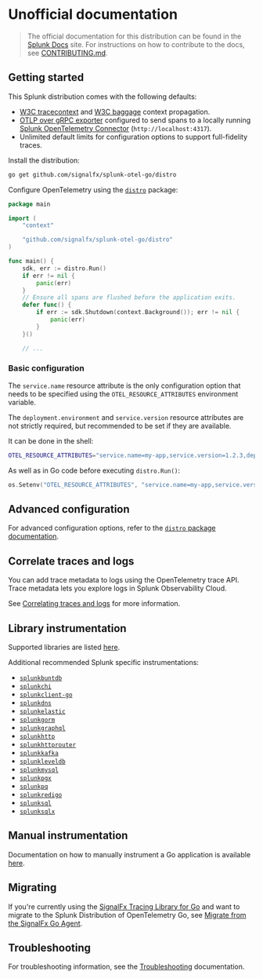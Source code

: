 # Unofficial documentation

> The official documentation for this distribution can be found in the
> [Splunk Docs](https://docs.splunk.com/Observability/gdi/get-data-in/application/go/get-started.html)
> site.
> For instructions on how to contribute to the docs, see
> [CONTRIBUTING.md](../CONTRIBUTING.md#documentation).

## Getting started

This Splunk distribution comes with the following defaults:

- [W3C tracecontext](https://www.w3.org/TR/trace-context/) and
  [W3C baggage](https://www.w3.org/TR/baggage/) context propagation.
- [OTLP over gRPC
  exporter](https://pkg.go.dev/go.opentelemetry.io/otel/exporters/otlp/otlptrace/otlptracehttp)
  configured to send spans to a locally running [Splunk OpenTelemetry
  Connector](https://github.com/signalfx/splunk-otel-collector)
  (`http://localhost:4317`).
- Unlimited default limits for configuration options to
  support full-fidelity traces.

Install the distribution:

```sh
go get github.com/signalfx/splunk-otel-go/distro
```

Configure OpenTelemetry using the [`distro`](../distro) package:

```go
package main

import (
	"context"

	"github.com/signalfx/splunk-otel-go/distro"
)

func main() {
	sdk, err := distro.Run()
	if err != nil {
		panic(err)
	}
	// Ensure all spans are flushed before the application exits.
	defer func() {
		if err := sdk.Shutdown(context.Background()); err != nil {
			panic(err)
		}
	}()

	// ...
```

### Basic configuration

The `service.name` resource attribute is the only configuration option that
needs to be specified using the `OTEL_RESOURCE_ATTRIBUTES` environment variable.

The `deployment.environment` and `service.version` resource attributes are not
strictly required, but recommended to be set if they are available.

It can be done in the shell:

```sh
OTEL_RESOURCE_ATTRIBUTES="service.name=my-app,service.version=1.2.3,deployment.environment=production"
```

As well as in Go code before executing `distro.Run()`:

```go
os.Setenv("OTEL_RESOURCE_ATTRIBUTES", "service.name=my-app,service.version=1.2.3,deployment.environment=development")
```

## Advanced configuration

For advanced configuration options,
refer to the [`distro` package documentation](../distro/README.md#Configuration).

## Correlate traces and logs

You can add trace metadata to logs using the OpenTelemetry trace API. Trace
metadata lets you explore logs in Splunk Observability Cloud.

See [Correlating traces and logs](./correlating-traces-and-logs.md) for more
information.

## Library instrumentation

Supported libraries are listed
[here](https://github.com/open-telemetry/opentelemetry-go-contrib/tree/master/instrumentation).

Additional recommended Splunk specific instrumentations:

- [`splunkbuntdb`](../instrumentation/github.com/tidwall/buntdb/splunkbuntdb)
- [`splunkchi`](../instrumentation/github.com/go-chi/chi/splunkchi)
- [`splunkclient-go`](../instrumentation/k8s.io/client-go/splunkclient-go)
- [`splunkdns`](../instrumentation/github.com/miekg/dns/splunkdns)
- [`splunkelastic`](../instrumentation/gopkg.in/olivere/elastic/splunkelastic)
- [`splunkgorm`](../instrumentation/github.com/jinzhu/gorm/splunkgorm)
- [`splunkgraphql`](../instrumentation/github.com/graph-gophers/graphql-go/splunkgraphql)
- [`splunkhttp`](../instrumentation/net/http/splunkhttp)
- [`splunkhttprouter`](../instrumentation/github.com/julienschmidt/httprouter/splunkhttprouter)
- [`splunkkafka`](../instrumentation/github.com/confluentinc/confluent-kafka-go/kafka/splunkkafka)
- [`splunkleveldb`](../instrumentation/github.com/syndtr/goleveldb/leveldb/splunkleveldb)
- [`splunkmysql`](../instrumentation/github.com/go-sql-driver/mysql/splunkmysql)
- [`splunkpgx`](../instrumentation/github.com/jackc/pgx/splunkpgx)
- [`splunkpq`](../instrumentation/github.com/lib/pq/splunkpq)
- [`splunkredigo`](../instrumentation/github.com/gomodule/redigo/splunkredigo)
- [`splunksql`](../instrumentation/database/sql/splunksql)
- [`splunksqlx`](../instrumentation/github.com/jmoiron/sqlx/splunksqlx)

## Manual instrumentation

Documentation on how to manually instrument a Go application is available
[here](https://opentelemetry.io/docs/go/getting-started/).

## Migrating

If you're currently using the [SignalFx Tracing Library for Go](https://github.com/signalfx/signalfx-go-tracing)
and want to migrate to the
Splunk Distribution of OpenTelemetry Go, see [Migrate from the SignalFx Go
Agent](./migrating.md).

## Troubleshooting

For troubleshooting information, see the
[Troubleshooting](./troubleshooting.md) documentation.
